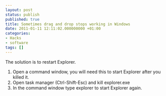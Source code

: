 ```yaml
---
layout: post
status: publish
published: true
title: Sometimes drag and drop stops working in Windows
date: 2011-01-11 12:11:02.000000000 +01:00
categories:
- Hacks
- software
tags: []
---
```

The solution is to restart Explorer.

1. Open a command window, you will need this to start Explorer after you killed it.
1. Open task manager (Ctrl-Shift-Esc) and kill explorer.exe
1. In the command window type explorer to start Explorer again.

